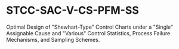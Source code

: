 # STCC-SAC-V-CS-PFM-SS
Optimal Design of "Shewhart-Type" Control Charts under a "Single" Assignable Cause and "Various" Control Statistics, Process Failure Mechanisms, and Sampling Schemes.
